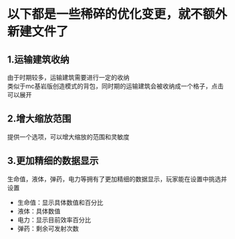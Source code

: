 # 以下都是一些稀碎的优化变更，就不额外新建文件了

## 1.运输建筑收纳
由于时期较多，运输建筑需要进行一定的收纳  
类似于mc基岩版创造模式的背包，同时期的运输建筑会被收纳成一个格子，点击可以展开   
## 2.增大缩放范围
提供一个选项，可以增大缩放的范围和灵敏度
## 3.更加精细的数据显示
生命值，液体，弹药，电力等拥有了更加精细的数据显示，玩家能在设置中挑选并设置  
- 生命值：显示具体数值和百分比  
- 液体：具体数值  
- 电力：显示目前效率百分比  
- 弹药：剩余可发射次数

